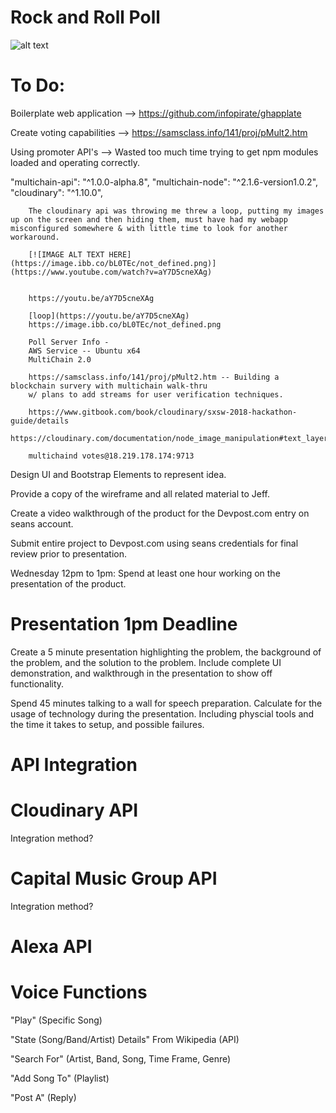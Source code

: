 # Rock and Roll Poll

![alt text](https://github.com/ahhninjas/rockpoll/blob/master/rockthepoll.png?raw=true "Logo Title Text 1")


# To Do:

Boilerplate web application --> https://github.com/infopirate/ghapplate

Create voting capabilities --> https://samsclass.info/141/proj/pMult2.htm

Using promoter API's --> Wasted too much time trying to get npm modules loaded and operating correctly. 

"multichain-api": "^1.0.0-alpha.8",
    "multichain-node": "^2.1.6-version1.0.2",
        "cloudinary": "^1.10.0",        
        
        The cloudinary api was throwing me threw a loop, putting my images up on the screen and then hiding them, must have had my webapp misconfigured somewhere & with little time to look for another workaround. 
        
        [![IMAGE ALT TEXT HERE](https://image.ibb.co/bL0TEc/not_defined.png)](https://www.youtube.com/watch?v=aY7D5cneXAg)
        
        
        https://youtu.be/aY7D5cneXAg
        
        [loop](https://youtu.be/aY7D5cneXAg)
        https://image.ibb.co/bL0TEc/not_defined.png
        
        Poll Server Info - 
        AWS Service -- Ubuntu x64
        MultiChain 2.0 
        
        https://samsclass.info/141/proj/pMult2.htm -- Building a blockchain survery with multichain walk-thru
        w/ plans to add streams for user verification techniques.
        
        https://www.gitbook.com/book/cloudinary/sxsw-2018-hackathon-guide/details
        https://cloudinary.com/documentation/node_image_manipulation#text_layers
        
        multichaind votes@18.219.178.174:9713

Design UI and Bootstrap Elements to represent idea.

Provide a copy of the wireframe and all related material to Jeff.

Create a video walkthrough of the product for the Devpost.com entry on seans account.

Submit entire project to Devpost.com using seans credentials for final review prior to presentation.

Wednesday 12pm to 1pm: Spend at least one hour working on the presentation of the product.


# Presentation 1pm Deadline

Create a 5 minute presentation highlighting the problem, the background of the problem, and the solution to the problem. Include complete UI demonstration, and walkthrough in the presentation to show off functionality.

Spend 45 minutes talking to a wall for speech preparation. Calculate for the usage of technology during the presentation. Including physcial tools and the time it takes to setup, and possible failures.

# API Integration

# Cloudinary API

Integration method?

# Capital Music Group API

Integration method?

# Alexa API

# Voice Functions

"Play" (Specific Song)

"State (Song/Band/Artist) Details" From Wikipedia (API)

"Search For" (Artist, Band, Song, Time Frame, Genre)

"Add Song To" (Playlist)

"Post A" (Reply)



